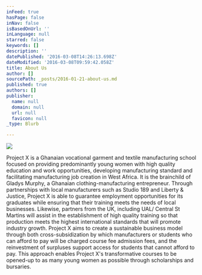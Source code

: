 ```yaml
---
inFeed: true
hasPage: false
inNav: false
isBasedOnUrl: ''
inLanguage: null
starred: false
keywords: []
description: ''
datePublished: '2016-03-08T14:26:13.698Z'
dateModified: '2016-03-08T09:59:42.058Z'
title: About Us
author: []
sourcePath: _posts/2016-01-21-about-us.md
published: true
authors: []
publisher:
  name: null
  domain: null
  url: null
  favicon: null
_type: Blurb

---
```

![](https://s3-us-west-2.amazonaws.com/the-grid-img/p/34050d75a6ef6b322dbbc156427c932f3923e0a1.jpg)

Project X is a Ghanaian vocational garment and textile manufacturing school focused on providing predominantly young women with high quality education and work opportunities, developing manufacturing standard and facilitating manufacturing job creation in West Africa. It is the brainchild of Gladys Murphy, a Ghanaian clothing-manufacturing entrepreneur. Through partnerships with local manufacturers such as Studio 189 and Liberty & Justice, Project X is able to guarantee employment opportunities for its graduates while ensuring that their training meets the needs of local businesses. Likewise, partners from the UK, including UAL/ Central St Martins will assist in the establishment of high quality training so that production meets the highest international standards that will promote industry growth. Project X aims to create a sustainable business model through both cross-subsidization by which manufacturers or students who can afford to pay will be charged course fee admission fees, and the reinvestment of surpluses support access for students that cannot afford to pay. This approach enables Project X's transformative courses to be opened-up to as many young women as possible through scholarships and bursaries.